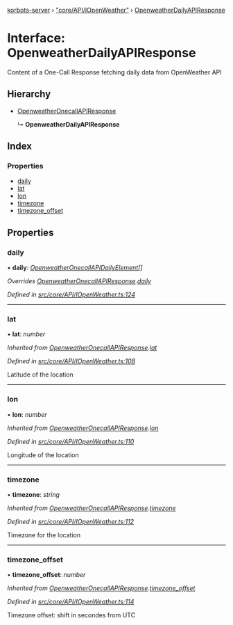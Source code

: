 [korbots-server](../README.md) › ["core/API/IOpenWeather"](../modules/_core_api_iopenweather_.md) › [OpenweatherDailyAPIResponse](_core_api_iopenweather_.openweatherdailyapiresponse.md)

# Interface: OpenweatherDailyAPIResponse

Content of a One-Call Response fetching daily data from OpenWeather API

## Hierarchy

* [OpenweatherOnecallAPIResponse](_core_api_iopenweather_.openweatheronecallapiresponse.md)

  ↳ **OpenweatherDailyAPIResponse**

## Index

### Properties

* [daily](_core_api_iopenweather_.openweatherdailyapiresponse.md#daily)
* [lat](_core_api_iopenweather_.openweatherdailyapiresponse.md#lat)
* [lon](_core_api_iopenweather_.openweatherdailyapiresponse.md#lon)
* [timezone](_core_api_iopenweather_.openweatherdailyapiresponse.md#timezone)
* [timezone_offset](_core_api_iopenweather_.openweatherdailyapiresponse.md#timezone_offset)

## Properties

###  daily

• **daily**: *[OpenweatherOnecallAPIDailyElement](_core_api_iopenweather_.openweatheronecallapidailyelement.md)[]*

*Overrides [OpenweatherOnecallAPIResponse](_core_api_iopenweather_.openweatheronecallapiresponse.md).[daily](_core_api_iopenweather_.openweatheronecallapiresponse.md#optional-daily)*

*Defined in [src/core/API/IOpenWeather.ts:124](https://github.com/Xisabla/Korbots/blob/84c1655/server/src/core/API/IOpenWeather.ts#L124)*

___

###  lat

• **lat**: *number*

*Inherited from [OpenweatherOnecallAPIResponse](_core_api_iopenweather_.openweatheronecallapiresponse.md).[lat](_core_api_iopenweather_.openweatheronecallapiresponse.md#lat)*

*Defined in [src/core/API/IOpenWeather.ts:108](https://github.com/Xisabla/Korbots/blob/84c1655/server/src/core/API/IOpenWeather.ts#L108)*

Latitude of the location

___

###  lon

• **lon**: *number*

*Inherited from [OpenweatherOnecallAPIResponse](_core_api_iopenweather_.openweatheronecallapiresponse.md).[lon](_core_api_iopenweather_.openweatheronecallapiresponse.md#lon)*

*Defined in [src/core/API/IOpenWeather.ts:110](https://github.com/Xisabla/Korbots/blob/84c1655/server/src/core/API/IOpenWeather.ts#L110)*

Longitude of the location

___

###  timezone

• **timezone**: *string*

*Inherited from [OpenweatherOnecallAPIResponse](_core_api_iopenweather_.openweatheronecallapiresponse.md).[timezone](_core_api_iopenweather_.openweatheronecallapiresponse.md#timezone)*

*Defined in [src/core/API/IOpenWeather.ts:112](https://github.com/Xisabla/Korbots/blob/84c1655/server/src/core/API/IOpenWeather.ts#L112)*

Timezone for the location

___

###  timezone_offset

• **timezone_offset**: *number*

*Inherited from [OpenweatherOnecallAPIResponse](_core_api_iopenweather_.openweatheronecallapiresponse.md).[timezone_offset](_core_api_iopenweather_.openweatheronecallapiresponse.md#timezone_offset)*

*Defined in [src/core/API/IOpenWeather.ts:114](https://github.com/Xisabla/Korbots/blob/84c1655/server/src/core/API/IOpenWeather.ts#L114)*

Timezone offset: shift in secondes from UTC
